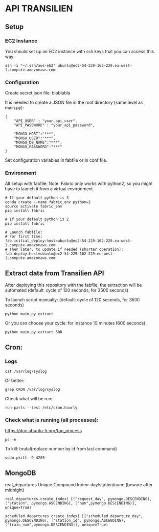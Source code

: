 # API TRANSILIEN

## Setup

### EC2 Instance
You should set up an EC2 instance with ssh keys that you can access this way:
```
ssh -i "~/.ssh/aws-eb2" ubuntu@ec2-54-229-162-229.eu-west-1.compute.amazonaws.com
```

### Configuration
Create secret.json file: blablabla

It is needed to create a JSON file in the root directory (same level as main.py):
```
{
    "API_USER" : "your_api_user",
    "API_PASSWORD" : "your_api_password",

    "MONGO_HOST":"***",
    "MONGO_USER":"***",
    "MONGO_DB_NAME":"***",
    "MONGO_PASSWORD":"***"
}
```

Set configuration variables in fabfile or in conf file.

### Environment

All setup with fabfile:
Note: Fabric only works with python2, so you might have to launch it from a virtual environment.
```
# If your default python is 3
conda create --name fabric_env python=2
source activate fabric_env
pip install fabric

# If your default python is 2
pip install fabric

# Launch fabfile:
# For first time:
fab initial_deploy:host=ubuntu@ec2-54-229-162-229.eu-west-1.compute.amazonaws.com
# Then later, to update if needed (shorter operation):
fab deploy:host=ubuntu@ec2-54-229-162-229.eu-west-1.compute.amazonaws.com

```



## Extract data from Transilien API
After deploying this repository with the fabfile, the extraction will be automated (default: cycle of 120 seconds, for 3500 seconds).

To launch script manually: (default: cycle of 120 seconds, for 3500 seconds)
```
python main.py extract
```
Or you can choose your cycle: for instance 10 minutes (600 seconds).
```
python main.py extract 600
```

## Cron:


### Logs
```
cat /var/log/syslog
```
Or better:
```
grep CRON /var/log/syslog
```
Check what will be run:
```
run-parts --test /etc/cron.hourly
```

### Check what is running (all processes):
https://doc.ubuntu-fr.org/faq_process
```
ps -e
```
To kill: brutal(replace number by id from last command)
```
sudo pkill -9 4289
```
## MongoDB

real_departures Unique Compound Index: day/station/num:
(beware after midnight)
```
real_departures.create_index( [("request_day", pymongo.DESCENDING), ("station", pymongo.ASCENDING), ("num",pymongo.DESCENDING)], unique=True)

scheduled_departures.create_index( [("scheduled_departure_day", pymongo.DESCENDING), ("station_id", pymongo.ASCENDING), ("train_num",pymongo.DESCENDING)], unique=True)
```
